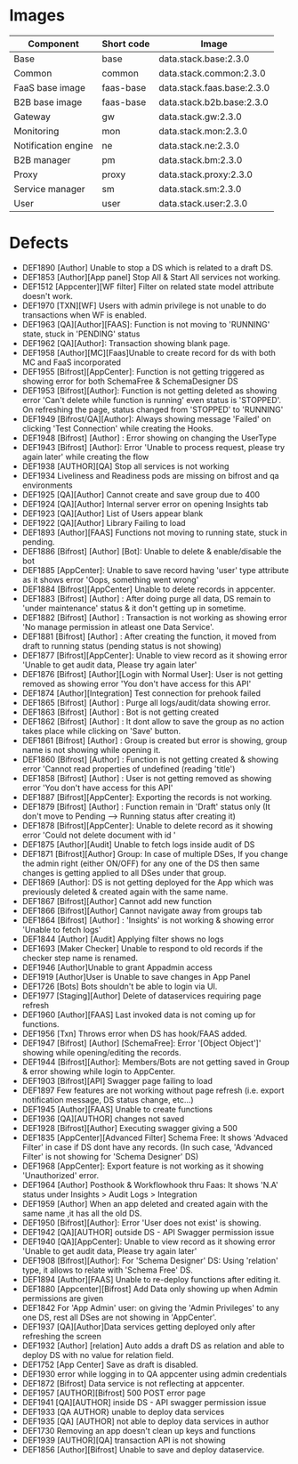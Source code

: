 # Images

| Component | Short code | Image |
|--|--|--|
| Base | base | data.stack.base:2.3.0 |
| Common | common | data.stack.common:2.3.0 |
| FaaS base image | faas-base | data.stack.faas.base:2.3.0 |
| B2B base image | faas-base | data.stack.b2b.base:2.3.0 |
| Gateway | gw | data.stack.gw:2.3.0 |
| Monitoring | mon | data.stack.mon:2.3.0 |
| Notification engine | ne | data.stack.ne:2.3.0 |
| B2B manager | pm | data.stack.bm:2.3.0 |
| Proxy | proxy | data.stack.proxy:2.3.0 |
| Service manager | sm | data.stack.sm:2.3.0 |
| User | user | data.stack.user:2.3.0 |

# Defects

* DEF1890 \[Author\] Unable to stop a DS which is related to a draft DS.
* DEF1853 \[Author\]\[App panel\] Stop All & Start All services not working.
* DEF1512 \[Appcenter\]\[WF filter\] Filter on related state model attribute doesn't work.
* DEF1970 \[TXN\]\[WF\] Users with admin privilege is not unable to do transactions when WF is enabled.
* DEF1963  \[QA\]\[Author\]\[FAAS\]: Function is not moving to 'RUNNING' state, stuck in 'PENDING' status
* DEF1962 \[QA\]\[Author\]: Transaction showing blank page.
* DEF1958 \[Author\]\[MC\]\[Faas\]Unable to create record for ds with both MC and FaaS incorporated
* DEF1955 \[Bifrost\]\[AppCenter\]: Function is not getting triggered as showing error for both SchemaFree & SchemaDesigner DS 
* DEF1953 \[Bifrost\]\[Author\]: Function is not getting deleted as showing error 'Can't delete while function is running' even status is 'STOPPED'. On refreshing the page, status changed from 'STOPPED' to 'RUNNING'
* DEF1949 \[Bifrost/QA\]\[Author\]: Always showing message 'Failed' on clicking 'Test Connection' while creating the Hooks.
* DEF1948 \[Bifrost\] \[Author\] : Error showing on changing the UserType
* DEF1943 \[Bifrost\] \[Author\]: Error 'Unable to process request, please try again later' while creating the flow
* DEF1938 \[AUTHOR\]\[QA\] Stop all services is not working
* DEF1934 Liveliness and Readiness pods are missing on bifrost and qa environments
* DEF1925 \[QA\]\[Author\] Cannot create and save group due to 400
* DEF1924 \[QA\]\[Author\] Internal server error on opening Insights tab
* DEF1923 \[QA\]\[Author\] List of Users appear blank
* DEF1922 \[QA\]\[Author\] Library Failing to load
* DEF1893 \[Author\]\[FAAS\] Functions not moving to running state, stuck in pending.
* DEF1886 \[Bifrost\] \[Author\] \[Bot\]: Unable to delete & enable/disable the bot
* DEF1885 \[AppCenter\]: Unable to save record having 'user' type attribute as it shows error 'Oops, something went wrong'
* DEF1884 \[Bifrost\]\[AppCenter\] Unable to delete records in appcenter.
* DEF1883 \[Bifrost\] \[Author\] : After doing purge all data, DS remain to 'under maintenance' status & it don't getting up in sometime.
* DEF1882 \[Bifrost\] \[Author\] : Transaction is not working as showing error 'No manage permission in atleast one Data Service'.
* DEF1881 \[Bifrost\] \[Author\] : After creating the function, it moved from draft to running status (pending status is not showing)
* DEF1877 \[Bifrost\]\[AppCenter\]: Unable to view record as it showing error 'Unable to get audit data, Please try again later' 
* DEF1876 \[Bifrost\] \[Author\]\[Login with Normal User\]: User is not getting removed as showing error 'You don't have access for this API'
* DEF1874 \[Author\]\[Integration\] Test connection for prehook failed
* DEF1865  \[Bifrost\] \[Author\] : Purge all logs/audit/data showing error.
* DEF1863  \[Bifrost\] \[Author\] : Bot is not getting created
* DEF1862 \[Bifrost\] \[Author\] : It dont allow to save the group as no action takes place while clicking on 'Save' button. 
* DEF1861  \[Bifrost\] \[Author\] : Group is created but error is showing, group name is not showing while opening it. 
* DEF1860 \[Bifrost\] \[Author\] : Function is not getting created & showing error 'Cannot read properties of undefined (reading 'title') 
* DEF1858 \[Bifrost\] \[Author\] : User is not getting removed as showing error 'You don't have access for this API'
* DEF1887 \[Bifrost\]\[AppCenter\]: Exporting the records is not working.
* DEF1879 \[Bifrost\] \[Author\] : Function remain in 'Draft' status only (It don't move to Pending --> Running status after creating it)
* DEF1878 \[Bifrost\]\[AppCenter\]: Unable to delete record as it showing error 'Could not delete document with id <ID>' 
* DEF1875 \[Author\]\[Audit\] Unable to fetch logs inside audit of DS
* DEF1871 \[Bifrost\]\[Author\] Group: In case of multiple DSes, If you change the admin right (either ON/OFF) for any one of the DS then same changes is getting applied to all DSes under that group.
* DEF1869 \[Author\]: DS is not getting deployed for the App which was previously deleted & created again with the same name.
* DEF1867 \[Bifrost\]\[Author\] Cannot add new function
* DEF1866 \[Bifrost\]\[Author\] Cannot navigate away from groups tab
* DEF1864 \[Bifrost\] \[Author\] : 'Insights' is not working & showing error 'Unable to fetch logs'
* DEF1844 \[Author\] \[Audit\] Applying filter shows no logs
* DEF1693 \[Maker Checker\] Unable to respond to old records if the checker step name is renamed.
* DEF1946 \[Author\]Unable to grant Appadmin access
* DEF1919 \[Author\]User is Unable to save changes in App Panel 
* DEF1726 \[Bots\] Bots shouldn't be able to login via UI.
* DEF1977 \[Staging\]\[Author\] Delete of dataservices requiring page refresh
* DEF1960 \[Author\]\[FAAS\] Last invoked data is not coming up for functions.
* DEF1956 \[Txn\] Throws error when DS has hook/FAAS added.
* DEF1947 \[Bifrost\] \[Author\] \[SchemaFree\]: Error '\[Object Object'\]' showing while opening/editing  the records.
* DEF1944 \[Bifrost\]\[Author\]: Members/Bots are not getting saved in Group & error showing while login to AppCenter.
* DEF1903 \[Bifrost\]\[API\] Swagger page failing to load
* DEF1897 Few features are not working without page refresh (i.e. export notification message, DS status change, etc...)
* DEF1945 \[Author\]\[FAAS\] Unable to create functions
* DEF1936 \[QA\]\[AUTHOR\] changes not saved
* DEF1928 \[Bifrost\]\[Author\] Executing swagger giving a 500
* DEF1835 \[AppCenter\]\[Advanced Filter\] Schema Free: It shows 'Advaced Filter' in case if DS dont have any records. (In such case, 'Advanced Filter' is not showing for 'Schema Designer' DS)
* DEF1968 \[AppCenter\]: Export feature is not working as it showing 'Unauthorized' error.
* DEF1964 \[Author\] Posthook & Workflowhook thru Faas: It shows 'N.A' status under Insights > Audit Logs > Integration
* DEF1959 \[Author\] When an app deleted and created again with the same name ,it has all the old DS.
* DEF1950 \[Bifrost\]\[Author\]: Error 'User does not exist' is showing.
* DEF1942 \[QA\]\[AUTHOR\] outside  DS - API Swagger permission issue
* DEF1940 \[QA\]\[AppCenter\]: Unable to view record as it showing error 'Unable to get audit data, Please try again later' 
* DEF1908 \[Bifrost\]\[Author\]: For 'Schema Designer' DS: Using 'relation' type, it allows to relate with 'Schema Free' DS.
* DEF1894 \[Author\]\[FAAS\] Unable to re-deploy functions after editing it.
* DEF1880 \[Appcenter\]\[Bifrost\] Add Data only showing up when Admin permissions are given
* DEF1842 For 'App Admin' user: on giving the 'Admin Privileges' to any one DS, rest all DSes are not showing in 'AppCenter'.
* DEF1937 \[QA\]\[Author\]Data services getting deployed only after refreshing the screen
* DEF1932 \[Author\] \[relation\] Auto adds a draft DS as relation and able to deploy DS with no value for relation field.
* DEF1752 \[App Center\] Save as draft is disabled.
* DEF1930 error while logging in to QA appcenter using admin credentials
* DEF1872 \[Bifrost\] Data service is not reflecting at appcenter.
* DEF1957 \[AUTHOR\]\[Bifrost\] 500 POST error page
* DEF1941 \[QA\]\[AUTHOR\]  inside DS  - API swagger permission issue
* DEF1933 \[QA AUTHOR} unable to deploy data services
* DEF1935 \[QA\] \[AUTHOR\] not able to deploy data services in author
* DEF1730 Removing an app doesn't clean up keys and functions
* DEF1939 \[AUTHOR\]\[QA\] transaction API is not showing
* DEF1856 \[Author\]\[Bifrost\] Unable to save and deploy dataservice.